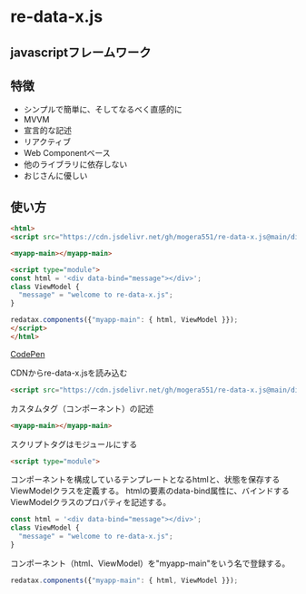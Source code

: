 # re-data-x.js
## javascriptフレームワーク
## 特徴
* シンプルで簡単に、そしてなるべく直感的に
* MVVM
* 宣言的な記述
* リアクティブ
* Web Componentベース
* 他のライブラリに依存しない
* おじさんに優しい

## 使い方

```html
<html>
<script src="https://cdn.jsdelivr.net/gh/mogera551/re-data-x.js@main/dist/re-data-x.min.js"></script>

<myapp-main></myapp-main>

<script type="module">
const html = '<div data-bind="message"></div>';
class ViewModel {
  "message" = "welcome to re-data-x.js";
}

redatax.components({"myapp-main": { html, ViewModel }});
</script>
</html>
```
[CodePen](https://codepen.io/mogera551/pen/OJEwOGr)

CDNからre-data-x.jsを読み込む

```html
<script src="https://cdn.jsdelivr.net/gh/mogera551/re-data-x.js@main/dist/re-data-x.min.js"></script>
```

カスタムタグ（コンポーネント）の記述

```html
<myapp-main></myapp-main>
```

スクリプトタグはモジュールにする

```html
<script type="module">
```

コンポーネントを構成しているテンプレートとなるhtmlと、状態を保存するViewModelクラスを定義する。
htmlの要素のdata-bind属性に、バインドするViewModelクラスのプロパティを記述する。

```js
const html = '<div data-bind="message"></div>';
class ViewModel {
  "message" = "welcome to re-data-x.js";
}
```

コンポーネント（html、ViewModel）を"myapp-main"をいう名で登録する。

```js
redatax.components({"myapp-main": { html, ViewModel }});
```


